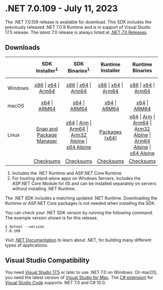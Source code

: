 # .NET 7.0.109 - July 11, 2023

The .NET 7.0.109 release is available for download. This SDK includes the previously released .NET 7.0.9 Runtime and is in support of Visual Studio 17.5 release. The latest 7.0 release is always listed at [.NET 7.0 Releases](../README.md).

## Downloads

|           | SDK Installer<sup>1</sup>                        | SDK Binaries<sup>1</sup>                 | Runtime Installer                                        | Runtime Binaries                                 | ASP.NET Core Runtime           |Windows Desktop Runtime          |
| --------- | :------------------------------------------:     | :----------------------:                 | :---------------------------:                            | :-------------------------:                      | :-----------------:            | :-----------------:            |
| Windows   | [x86][dotnet-sdk-win-x86.exe] \| [x64][dotnet-sdk-win-x64.exe] \| [Arm64][dotnet-sdk-win-arm64.exe] | [x86][dotnet-sdk-win-x86.zip] \| [x64][dotnet-sdk-win-x64.zip] \|  [Arm64][dotnet-sdk-win-arm64.zip] | [x86][dotnet-runtime-win-x86.exe] \| [x64][dotnet-runtime-win-x64.exe] \| [Arm64][dotnet-runtime-win-arm64.exe] | [x86][dotnet-runtime-win-x86.zip] \| [x64][dotnet-runtime-win-x64.zip] \| [Arm64][dotnet-runtime-win-arm64.zip] | [x86][aspnetcore-runtime-win-x86.exe] \| [x64][aspnetcore-runtime-win-x64.exe] \|<br/> [Hosting Bundle][dotnet-hosting-win.exe]<sup>2</sup> | [x86][windowsdesktop-runtime-win-x86.exe] \| [x64][windowsdesktop-runtime-win-x64.exe] \| [Arm64][windowsdesktop-runtime-win-arm64.exe] |
| macOS     | [x64][dotnet-sdk-osx-x64.pkg] \| [ARM64][dotnet-sdk-osx-arm64.pkg] | [x64][dotnet-sdk-osx-x64.tar.gz] \| [ARM64][dotnet-sdk-osx-arm64.tar.gz]  | [x64][dotnet-runtime-osx-x64.pkg] \| [ARM64][dotnet-runtime-osx-arm64.pkg] | [x64][dotnet-runtime-osx-x64.tar.gz] \| [ARM64][dotnet-runtime-osx-arm64.tar.gz]| [x64][aspnetcore-runtime-osx-x64.tar.gz] \| [ARM64][aspnetcore-runtime-osx-arm64.tar.gz] | - |<sup>1</sup>
| Linux     |  [Snap and Package Manager](../install-linux.md)  | [x64][dotnet-sdk-linux-x64.tar.gz] \| [Arm][dotnet-sdk-linux-arm.tar.gz]  \| [Arm64][dotnet-sdk-linux-arm64.tar.gz] \| [Arm32 Alpine][dotnet-sdk-linux-musl-arm.tar.gz]  \| [x64 Alpine][dotnet-sdk-linux-musl-x64.tar.gz] | [Packages (x64)][linux-packages] | [x64][dotnet-runtime-linux-x64.tar.gz] \| [Arm][dotnet-runtime-linux-arm.tar.gz] \| [Arm64][dotnet-runtime-linux-arm64.tar.gz] \| [Arm32 Alpine][dotnet-runtime-linux-musl-arm.tar.gz] \| [Arm64 Alpine][dotnet-runtime-linux-musl-arm64.tar.gz] \| [x64 Alpine][dotnet-runtime-linux-musl-x64.tar.gz]  | [x64][aspnetcore-runtime-linux-x64.tar.gz]<sup>1</sup>  \| [Arm][aspnetcore-runtime-linux-arm.tar.gz]<sup>1</sup> \| [Arm64][aspnetcore-runtime-linux-arm64.tar.gz]<sup>1</sup> \| [x64 Alpine][aspnetcore-runtime-linux-musl-x64.tar.gz] | - | <sup>1</sup> |
|  | [Checksums][checksums-sdk]                             | [Checksums][checksums-sdk]                                      | [Checksums][checksums-runtime]                             | [Checksums][checksums-runtime]  | [Checksums][checksums-runtime]  | [Checksums][checksums-runtime]

1. Includes the .NET Runtime and ASP.NET Core Runtime
2. For hosting stand-alone apps on Windows Servers. Includes the ASP.NET Core Module for IIS and can be installed separately on servers without installing .NET Runtime.

The .NET SDK includes a matching updated .NET Runtime. Downloading the Runtime or ASP.NET Core packages is not needed when installing the SDK.

You can check your .NET SDK version by running the following command. The example version shown is for this release.

```console
$ dotnet --version
7.0.109
```
Visit [.NET Documentation](https://learn.microsoft.com/dotnet/) to learn about .NET, for building many different types of applications.

## Visual Studio Compatibility

You need [Visual Studio 17.5](https://visualstudio.microsoft.com) or later to use .NET 7.0 on Windows. On macOS, you need the latest version of [Visual Studio for Mac](https://visualstudio.microsoft.com/vs/mac/). The [C# extension](https://code.visualstudio.com/docs/languages/dotnet) for [Visual Studio Code](https://code.visualstudio.com/) supports .NET 7.0 and C# 10.0.

[blob-runtime]: https://builds.dotnet.microsoft.com/dotnet/Runtime/
[blob-sdk]: https://builds.dotnet.microsoft.com/dotnet/Sdk/
[release-notes]: 7.0.109.md

[checksums-runtime]: https://builds.dotnet.microsoft.com/dotnet/checksums/7.0.9-sha.txt
[checksums-sdk]: https://builds.dotnet.microsoft.com/dotnet/checksums/7.0.9-sha.txt

[linux-install]: https://learn.microsoft.com/dotnet/core/install/linux

[dotnet-blog]:  https://devblogs.microsoft.com/dotnet/june-2023-updates/
[aspnet-blog]: https://devblogs.microsoft.com/dotnet/announcing-asp-net-core-in-net-7/
[maui-blog]: https://devblogs.microsoft.com/dotnet/update-on-dotnet-maui/

[linux-packages]: ../install-linux.md


[//]: # ( Runtime 7.0.9)
[dotnet-runtime-linux-arm.tar.gz]: https://download.visualstudio.microsoft.com/download/pr/56d9cc93-d139-4ce1-b857-b0fecd35766c/0ad0883fe14a66e2ebf27dd48f15fead/dotnet-runtime-7.0.9-linux-arm.tar.gz
[dotnet-runtime-linux-arm64.tar.gz]: https://download.visualstudio.microsoft.com/download/pr/f693db81-adb6-4481-862a-887993824572/9bd6d12296a5b07d8b4b0190afab4152/dotnet-runtime-7.0.9-linux-arm64.tar.gz
[dotnet-runtime-linux-musl-arm.tar.gz]: https://download.visualstudio.microsoft.com/download/pr/e3ddd2ab-be5f-491e-8e4a-b3a8137e5bbf/f3b6dbf360ac9f303348210e83087b41/dotnet-runtime-7.0.9-linux-musl-arm.tar.gz
[dotnet-runtime-linux-musl-arm64.tar.gz]: https://download.visualstudio.microsoft.com/download/pr/28b3d412-53f0-4352-ae85-22b366882ff5/5cce7b459d1793539bc5c9e9efe8bda1/dotnet-runtime-7.0.9-linux-musl-arm64.tar.gz
[dotnet-runtime-linux-musl-x64.tar.gz]: https://download.visualstudio.microsoft.com/download/pr/26890d64-dc4a-41a5-a2c7-ac07665d29c7/130b97b925d14241d0b4385bc966f3a6/dotnet-runtime-7.0.9-linux-musl-x64.tar.gz
[dotnet-runtime-linux-x64.tar.gz]: https://download.visualstudio.microsoft.com/download/pr/ecc0d5e3-61f5-49b1-ac1f-3b46956e1139/1ec7760b1697363667623f22a16c67b5/dotnet-runtime-7.0.9-linux-x64.tar.gz
[dotnet-runtime-osx-arm64.pkg]: https://download.visualstudio.microsoft.com/download/pr/f60a91ca-5f28-4fc5-99c4-c5c73cbf1302/96070a6b372d1dfa3eea416f6d3bd8af/dotnet-runtime-7.0.9-osx-arm64.pkg
[dotnet-runtime-osx-arm64.tar.gz]: https://download.visualstudio.microsoft.com/download/pr/20e6ef57-7686-4115-b7e6-ac561dcbf4fa/e2bf64248953cb06d5bafd6919f48905/dotnet-runtime-7.0.9-osx-arm64.tar.gz
[dotnet-runtime-osx-x64.pkg]: https://download.visualstudio.microsoft.com/download/pr/915a7546-ac65-4f7f-bab8-4e472547034b/7ba12f89b0ea3a0aae72f6fe37c46b4f/dotnet-runtime-7.0.9-osx-x64.pkg
[dotnet-runtime-osx-x64.tar.gz]: https://download.visualstudio.microsoft.com/download/pr/f12bda3f-cef0-4d22-8ffe-89f553b0e5ed/a0ff4b2aeae50d5192e0e6f47075345b/dotnet-runtime-7.0.9-osx-x64.tar.gz
[dotnet-runtime-win-arm64.exe]: https://download.visualstudio.microsoft.com/download/pr/6ac49e44-530c-4eb0-9519-b74f72782aba/12bc64e80c33ba34412f5b7c0437087a/dotnet-runtime-7.0.9-win-arm64.exe
[dotnet-runtime-win-arm64.zip]: https://download.visualstudio.microsoft.com/download/pr/4a188257-2882-4417-888a-2c8869a59157/6d691243cf08cd992bd5a8b3e4f2d7c6/dotnet-runtime-7.0.9-win-arm64.zip
[dotnet-runtime-win-x64.exe]: https://download.visualstudio.microsoft.com/download/pr/73058888-02a4-4f6d-b3cd-845531c2d7d0/a785e54b7f12046c00714b2ba759e173/dotnet-runtime-7.0.9-win-x64.exe
[dotnet-runtime-win-x64.zip]: https://download.visualstudio.microsoft.com/download/pr/844ca1a6-a492-4935-8b31-2a145c06830c/83dce74a20a59402836e95b57cd9799e/dotnet-runtime-7.0.9-win-x64.zip
[dotnet-runtime-win-x86.exe]: https://download.visualstudio.microsoft.com/download/pr/305a85f5-2b0d-459b-b2ea-caf71b98d25d/805edc610efa49432e5e268bbba4eacb/dotnet-runtime-7.0.9-win-x86.exe
[dotnet-runtime-win-x86.zip]: https://download.visualstudio.microsoft.com/download/pr/ca8eb4a3-dd9d-4ab9-93c0-68e3cf3ab37f/f854c84598b86658de6b57eeeaec547d/dotnet-runtime-7.0.9-win-x86.zip

[//]: # ( WindowsDesktop 7.0.9)
[windowsdesktop-runtime-win-arm64.exe]: https://download.visualstudio.microsoft.com/download/pr/92ce753a-1575-4b2c-9783-d29635190dc8/aa103a5af65c9fa15e488112563e322e/windowsdesktop-runtime-7.0.9-win-arm64.exe
[windowsdesktop-runtime-win-arm64.zip]: https://download.visualstudio.microsoft.com/download/pr/d9b1a848-a61d-40a7-9acb-1a85c819d8e3/1d219f13868b31336991723df5d233b8/windowsdesktop-runtime-7.0.9-win-arm64.zip
[windowsdesktop-runtime-win-x64.exe]: https://download.visualstudio.microsoft.com/download/pr/7727acb3-25ca-473b-a392-75afeb33cab7/f11f0477fd2fcfbb3111881377d0c9bb/windowsdesktop-runtime-7.0.9-win-x64.exe
[windowsdesktop-runtime-win-x64.zip]: https://download.visualstudio.microsoft.com/download/pr/926ac848-9e32-4600-8614-c5780ff9dc2e/7ab2105f5b4538082a11a06b2250e9d6/windowsdesktop-runtime-7.0.9-win-x64.zip
[windowsdesktop-runtime-win-x86.exe]: https://download.visualstudio.microsoft.com/download/pr/139b19d0-2d39-48ce-b59a-aec437509c20/ea6a2711eec53660c3b14d78b9fb2963/windowsdesktop-runtime-7.0.9-win-x86.exe
[windowsdesktop-runtime-win-x86.zip]: https://download.visualstudio.microsoft.com/download/pr/c4edec15-e333-4dbb-bf58-2bfcb64268bc/184f3dd02504d797a62618c0f8023cd8/windowsdesktop-runtime-7.0.9-win-x86.zip

[//]: # ( ASP 7.0.9)
[aspnetcore-runtime-linux-arm.tar.gz]: https://download.visualstudio.microsoft.com/download/pr/3463b963-3438-43db-84eb-e660956c99d6/b8486eb997e3991c5c04800ae8665cc2/aspnetcore-runtime-7.0.9-linux-arm.tar.gz
[aspnetcore-runtime-linux-arm64.tar.gz]: https://download.visualstudio.microsoft.com/download/pr/9aca092c-f9c0-48d7-a01f-3c1c2eaac903/01b345ddecc7a90d5c99d016fa5180a6/aspnetcore-runtime-7.0.9-linux-arm64.tar.gz
[aspnetcore-runtime-linux-musl-arm.tar.gz]: https://download.visualstudio.microsoft.com/download/pr/e7203a8e-9154-456a-b7a7-8db35d15ec2c/439331aab69f89aae74cd327adc1a04b/aspnetcore-runtime-7.0.9-linux-musl-arm.tar.gz
[aspnetcore-runtime-linux-musl-arm64.tar.gz]: https://download.visualstudio.microsoft.com/download/pr/18de9f11-abf4-41f8-9665-2ac39f4d54da/bfdb318a208998ecd27144e3cc03ab1e/aspnetcore-runtime-7.0.9-linux-musl-arm64.tar.gz
[aspnetcore-runtime-linux-musl-x64.tar.gz]: https://download.visualstudio.microsoft.com/download/pr/a65d7552-e704-4bd3-b7bf-50b2f163c833/f806ebd9afd7976d5b2dee5cebfb31d0/aspnetcore-runtime-7.0.9-linux-musl-x64.tar.gz
[aspnetcore-runtime-linux-x64.tar.gz]: https://download.visualstudio.microsoft.com/download/pr/c1348fca-4ef4-46bc-9f6e-04f2315e0d3e/50fe6b7c2df482cdc880b66bd46834c7/aspnetcore-runtime-7.0.9-linux-x64.tar.gz
[aspnetcore-runtime-osx-arm64.tar.gz]: https://download.visualstudio.microsoft.com/download/pr/f967c09c-7a90-4da9-b933-926ed7870b16/0e5fbf15f170ceaee7e3d1865b856a99/aspnetcore-runtime-7.0.9-osx-arm64.tar.gz
[aspnetcore-runtime-osx-x64.tar.gz]: https://download.visualstudio.microsoft.com/download/pr/7e6cb756-70e3-4974-b96c-dc9b9d138306/9b0ea50c629660a565db33e74a69fe8c/aspnetcore-runtime-7.0.9-osx-x64.tar.gz
[aspnetcore-runtime-win-arm64.zip]: https://download.visualstudio.microsoft.com/download/pr/0f79d46f-451b-4d4e-9806-7227dc772053/ff121f782b8334769559e4bfcd9ff543/aspnetcore-runtime-7.0.9-win-arm64.zip
[aspnetcore-runtime-win-x64.exe]: https://download.visualstudio.microsoft.com/download/pr/edd9c9b1-0c49-4297-9197-9392b2462318/d06fedaefb256d801ce94ade76af3ad9/aspnetcore-runtime-7.0.9-win-x64.exe
[aspnetcore-runtime-win-x64.zip]: https://download.visualstudio.microsoft.com/download/pr/ca6dc967-fbfb-4921-ae6e-7cac4f5c7144/1eac6763e9f114188f66f8ce53e0d1af/aspnetcore-runtime-7.0.9-win-x64.zip
[aspnetcore-runtime-win-x86.exe]: https://download.visualstudio.microsoft.com/download/pr/6ec3b357-31df-4b18-948f-4979a5b4b99f/fdeec71fc7f0f34ecfa0cb8b2b897da0/aspnetcore-runtime-7.0.9-win-x86.exe
[aspnetcore-runtime-win-x86.zip]: https://download.visualstudio.microsoft.com/download/pr/08efeb22-8363-4ed8-9cd4-59ddc2d5d024/ab726241cc33a37cf8942d698a6d4859/aspnetcore-runtime-7.0.9-win-x86.zip
[dotnet-hosting-win.exe]: https://download.visualstudio.microsoft.com/download/pr/a1918362-b09b-4593-a4b1-e5f0d9bd68b0/2470e7376871b57867655c057e878800/dotnet-hosting-7.0.9-win.exe

[//]: # ( SDK 7.0.109)
[dotnet-sdk-linux-arm.tar.gz]: https://download.visualstudio.microsoft.com/download/pr/3b74d2d6-eb63-4571-b2af-c407929ff050/b7e0d56b9334011049931faa7247e792/dotnet-sdk-7.0.109-linux-arm.tar.gz
[dotnet-sdk-linux-arm64.tar.gz]: https://download.visualstudio.microsoft.com/download/pr/322e74a4-5924-4cc7-bce3-149c405562c8/eacd6e88fee3660319428fcfd195677a/dotnet-sdk-7.0.109-linux-arm64.tar.gz
[dotnet-sdk-linux-musl-arm.tar.gz]: https://download.visualstudio.microsoft.com/download/pr/887bffcd-9873-42e1-baa0-80a1a9ba8bbc/1702d48227bce97a00bef0b9d1f28567/dotnet-sdk-7.0.109-linux-musl-arm.tar.gz
[dotnet-sdk-linux-musl-arm64.tar.gz]: https://download.visualstudio.microsoft.com/download/pr/6afa7b84-7c94-4098-9ed9-0a4019f5f60b/4e06820fbb88f72225cac5b2b58ee216/dotnet-sdk-7.0.109-linux-musl-arm64.tar.gz
[dotnet-sdk-linux-musl-x64.tar.gz]: https://download.visualstudio.microsoft.com/download/pr/03ada672-1644-47a9-b4b0-61cf1cbcecb7/f2a14fad483e4785ad1e54d1a1357dc3/dotnet-sdk-7.0.109-linux-musl-x64.tar.gz
[dotnet-sdk-linux-x64.tar.gz]: https://download.visualstudio.microsoft.com/download/pr/71edaf0a-48a9-49c1-b4b1-9f347cddb94c/903cf9481591c364a0ddedf869256b64/dotnet-sdk-7.0.109-linux-x64.tar.gz
[dotnet-sdk-osx-arm64.pkg]: https://download.visualstudio.microsoft.com/download/pr/b018d0f4-3e58-4628-974e-962c41314025/7052e4de0171a82c40fd7b8d8549bd55/dotnet-sdk-7.0.109-osx-arm64.pkg
[dotnet-sdk-osx-arm64.tar.gz]: https://download.visualstudio.microsoft.com/download/pr/52a8870c-6644-4f27-bdfe-0637e498237a/a57a30b2f3340b74e25314ea1ab72e76/dotnet-sdk-7.0.109-osx-arm64.tar.gz
[dotnet-sdk-osx-x64.pkg]: https://download.visualstudio.microsoft.com/download/pr/4c74b0e7-2d48-49da-823f-79a1dedc24fb/71190607c810bb1ee92124a38e23f58d/dotnet-sdk-7.0.109-osx-x64.pkg
[dotnet-sdk-osx-x64.tar.gz]: https://download.visualstudio.microsoft.com/download/pr/f8eb9a50-2169-470c-9a90-9a6c3f7eff1e/81008c711ff8bb37168d142c92e4fe7b/dotnet-sdk-7.0.109-osx-x64.tar.gz
[dotnet-sdk-win-arm64.exe]: https://download.visualstudio.microsoft.com/download/pr/f04b6d26-b530-4404-b87b-53ec5ebf4896/a2587f6c8d5907da5be4cb79bd450b82/dotnet-sdk-7.0.109-win-arm64.exe
[dotnet-sdk-win-arm64.zip]: https://download.visualstudio.microsoft.com/download/pr/ba03a630-1350-4527-aec7-7a2e3f080d85/12742fbbbf9ae1f7e95f116641f09286/dotnet-sdk-7.0.109-win-arm64.zip
[dotnet-sdk-win-x64.exe]: https://download.visualstudio.microsoft.com/download/pr/ddd5eba6-e7ab-4b00-8547-db148434b949/d447d59d6e48db54d7d97f83a8651bfc/dotnet-sdk-7.0.109-win-x64.exe
[dotnet-sdk-win-x64.zip]: https://download.visualstudio.microsoft.com/download/pr/427d95af-146f-490e-8064-c91cf6f2b2df/7ec421288b9d1bcea0fd8479517bc7e6/dotnet-sdk-7.0.109-win-x64.zip
[dotnet-sdk-win-x86.exe]: https://download.visualstudio.microsoft.com/download/pr/9761cc0b-5609-4d9f-8d38-99a087b6613a/55bcc358f41cc298622ce87e195813e6/dotnet-sdk-7.0.109-win-x86.exe
[dotnet-sdk-win-x86.zip]: https://download.visualstudio.microsoft.com/download/pr/8458c739-268d-4fa7-9360-1f2390620472/c273097fe5a18beb7f9e26605b0cf565/dotnet-sdk-7.0.109-win-x86.zip
